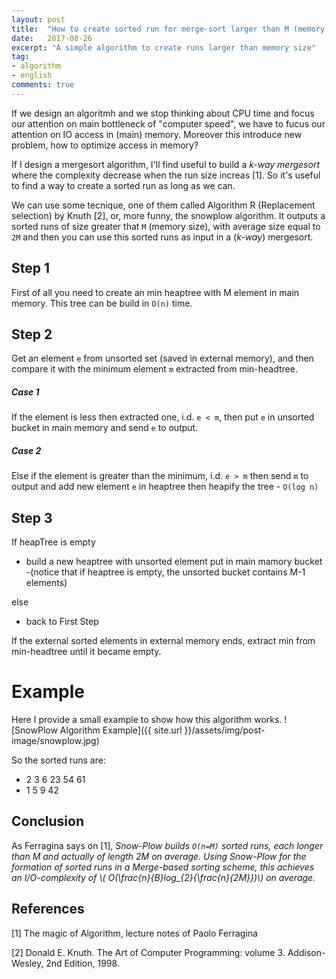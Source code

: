 ```yaml
---
layout: post
title:  "How to create sorted run for merge-sort larger than M (memory size) using SnowPlow Algorithm"
date:   2017-08-26
excerpt: "A simple algorithm to create runs larger than memory size"
tag:
- algorithm
- english
comments: true
---
```

If we design an algoritmh and we stop thinking about CPU time and focus our attention on main bottleneck of "computer speed", we have to fucus our attention on IO access in (main) memory. Moreover this introduce new problem, how to optimize access in memory? 

If I design a mergesort algorithm, I'll find useful to build a *k-way mergesort* where the complexity decrease when the run size increas [1]. So it's useful to find a way to create a sorted run as long as we can. 

We can use some tecnique, one of them called Algorithm R (Replacement selection) by Knuth [2], or, more funny, the snowplow algorithm. It outputs a sorted runs of size greater that `M` (memory size), with average size equal to `2M` and then you can use this sorted runs as input in a (*k-way*) mergesort.

## Step 1
First of all you need to create an min heaptree with M element in main memory. This tree can be build in `O(n)` time. 

## Step 2
Get an element `e` from unsorted set (saved in external memory), and then compare it with the minimum element `m` extracted from min-headtree. 

##### Case 1
If the element is less then extracted one, i.d. `e < m`, then put `e` in unsorted bucket in main memory and send `e` to output.

##### Case 2
Else if the element is greater than the minimum, i.d. `e > m` then send `m` to output and add new element `e` in heaptree then heapify the tree - `O(log n)`

## Step 3
If heapTree is empty 
- build a new heaptree with unsorted element put in main mamory bucket
  -(notice that if heaptree is empty, the unsorted bucket contains M-1 elements)

else
 - back to First Step

If the external sorted elements in external memory ends, extract min from min-headtree until it became empty.

# Example

Here I provide a small example to show how this algorithm works.
![SnowPlow Algorithm Example]({{ site.url }}/assets/img/post-image/snowplow.jpg)

So the sorted runs are:
 - 2 3 6 23 54 61
 - 1 5 9 42

## Conclusion
As Ferragina says on [1], *Snow-Plow builds `O(n=M)` sorted runs, each longer than M and actually of length 2M on average. Using Snow-Plow for the formation of sorted runs in a Merge-based sorting scheme, this achieves an I/O-complexity of \\( O(\frac{n}{B}log_{2}{\frac{n}{2M}})\\) on average.*
## References
[1] The magic of Algorithm, lecture notes of Paolo Ferragina

[2] Donald E. Knuth. The Art of Computer Programming: volume 3. Addison-Wesley, 2nd
Edition, 1998.
